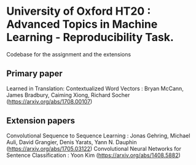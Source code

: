 # University of Oxford HT20 : Advanced Topics in Machine Learning - Reproducibility Task.

Codebase for the assignment and the extensions

## Primary paper

Learned in Translation: Contextualized Word Vectors : Bryan McCann, James Bradbury, Caiming Xiong, Richard Socher
                (https://arxiv.org/abs/1708.00107)

## Extension papers

Convolutional Sequence to Sequence Learning : Jonas Gehring, Michael Auli, David Grangier, Denis Yarats, Yann N. Dauphin
                (https://arxiv.org/abs/1705.03122)
Convolutional Neural Networks for Sentence Classification : Yoon Kim 
                (https://arxiv.org/abs/1408.5882)
